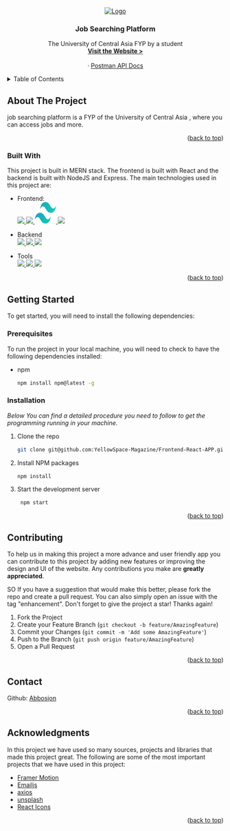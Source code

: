<a name="readme-top"></a>

<!-- PROJECT LOGO -->
<br />
<div align="center">
  <a href="https://github.com/YellowSpace-Magazine">
    <img src="./src/assets/images/logo.png" alt="Logo" width="80" height="80">
  </a>

  <h3 align="center">Job Searching Platform</h3>

  <p align="center">
    The University of Central Asia FYP by a student
    <br />
    <a href="https://final-year-project-job.netlify.app/"><strong>Visit the Website > </strong></a>
    <br />
    <br />
    ·
    <a href="https://app.getpostman.com/join-team?invite_code=1d7615ad93f3ff87b1aa9d5f767619b0&target_code=5a53ed8545bf703213d71e9f28dce5de">Postman API Docs</a>
  </p>
</div>

<!-- TABLE OF CONTENTS -->
<details>
  <summary>Table of Contents</summary>
  <ol>
    <li>
      <a href="#about-the-project">About The Project</a>
      <ul>
        <li><a href="#built-with">Built With</a></li>
      </ul>
    </li>
    <li>
      <a href="#getting-started">Getting Started</a>
      <ul>
        <li><a href="#prerequisites">Prerequisites</a></li>
        <li><a href="#installation">Installation</a></li>
      </ul>
    </li>
    <li><a href="#contributing">Contributing</a></li>
    <li><a href="#contact">Contact</a></li>
    <li><a href="#acknowledgments">Acknowledgments</a></li>
  </ol>
</details>

<!-- ABOUT THE PROJECT -->

## About The Project

job searching platform is a FYP of the University of Central Asia , where you can access jobs and more.

<p align="right">(<a href="#readme-top">back to top</a>)</p>

### Built With

This project is built in MERN stack. The frontend is built with React and the backend is built with NodeJS and Express.
The main technologies used in this project are:

- Frontend: <br/>
  <a href="https://reactjs.org/" target="_blank"> <img src="https://img.icons8.com/color/48/000000/react-native.png"/> </a><a href="https://developer.mozilla.org/en-US/docs/Web/JavaScript" target="_blank"> <img src="https://img.icons8.com/color/48/000000/javascript.png"/> </a><a href="https://tailwindcss.com/" target="_blank"> <img src="https://raw.githubusercontent.com/AboNazari/AboNazari/8dd0104ff5e0512c0e60e727ac5ea40c7b25e41f/tailwind.svg" width="50px" height="50px"/> </a><a href="https://redux.js.org/" target="_blank"> <img src="https://img.icons8.com/color/48/000000/redux.png"/> </a> <br/>

<!-- backend -->

- Backend <br/>
  <a href="https://nodejs.org/" target="_blank"> <img src="https://img.icons8.com/color/48/000000/nodejs.png"/> </a><a href="https://expressjs.com/" target="_blank"> <img src="https://img.icons8.com/color/48/000000/express.png"/> </a><a href="https://mongodb.com/" target="_blank"> <img src="https://img.icons8.com/color/48/000000/mongodb.png"/> </a>

<!-- Tools -->

- Tools<br/>
  <a href="https://git-scm.com/" target="_blank"> <img src="https://img.icons8.com/color/48/000000/git.png"/> </a><a href="https://github.com/" target="_blank"> <img src="https://img.icons8.com/color/48/000000/github.png"/> </a><a href="https://git-scm.com/" target="_blank"> <img src="https://img.icons8.com/color/48/000000/linux.png"/> </a>

<p align="right">(<a href="#readme-top">back to top</a>)</p>

<!-- GETTING STARTED -->

## Getting Started

To get started, you will need to install the following dependencies:

### Prerequisites

To run the project in your local machine, you will need to check to have the following dependencies installed:

- npm
  ```sh
  npm install npm@latest -g
  ```

### Installation

_Below You can find a detailed procedure you need to follow to get the programming running in your machine._

1. Clone the repo
   ```sh
   git clone git@github.com:YellowSpace-Magazine/Frontend-React-APP.git
   ```
2. Install NPM packages
   ```sh
   npm install
   ```
3. Start the development server
   ```sh
    npm start
   ```

<p align="right">(<a href="#readme-top">back to top</a>)</p>

<!-- CONTRIBUTING -->

## Contributing

To help us in making this project a more advance and user friendly app you can contribute to this project by adding new features or improving the design and UI of the website. Any contributions you make are **greatly appreciated**.

SO If you have a suggestion that would make this better, please fork the repo and create a pull request. You can also simply open an issue with the tag "enhancement".
Don't forget to give the project a star! Thanks again!

1. Fork the Project
2. Create your Feature Branch (`git checkout -b feature/AmazingFeature`)
3. Commit your Changes (`git commit -m 'Add some AmazingFeature'`)
4. Push to the Branch (`git push origin feature/AmazingFeature`)
5. Open a Pull Request

<p align="right">(<a href="#readme-top">back to top</a>)</p>

<!-- CONTACT -->

## Contact

Github: [Abbosjon](https://github.com/AlgoAIBoss)

<p align="right">(<a href="#readme-top">back to top</a>)</p>

<!-- ACKNOWLEDGMENTS -->

## Acknowledgments

In this project we have used so many sources, projects and libraries that made this project great. The following are some of the most important projects that we have used in this project:

- [Framer Motion](https://www.framer.com/motion/)
- [Emailjs](https://dashboard.emailjs.com)
- [axios](https://www.npmjs.com/package/axios)
- [unsplash](https://unsplash.com/)
- [React Icons](https://react-icons.github.io/react-icons/search)

<p align="right">(<a href="#readme-top">back to top</a>)</p>
